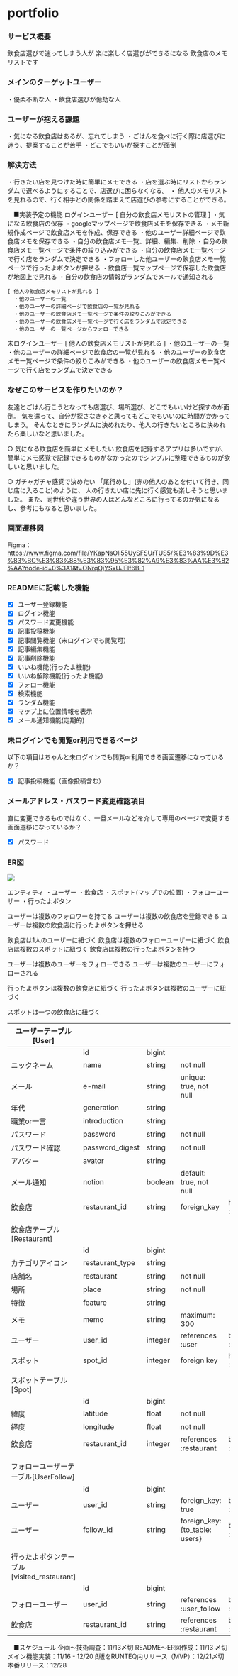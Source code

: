 # portfolio
### サービス概要
  飲食店選びで迷ってしまう人が
  楽に楽しく店選びができるになる
  飲食店のメモリストです

### メインのターゲットユーザー
  ・優柔不断な人
  ・飲食店選びが億劫な人

### ユーザーが抱える課題
  ・気になる飲食店はあるが、忘れてしまう
  ・ごはんを食べに行く際に店選びに迷う、提案することが苦手
  ・どこでもいいが探すことが面倒

### 解決方法
  ・行きたい店を見つけた時に簡単にメモできる
  ・店を選ぶ時にリストからランダムで選べるようにすることで、店選びに困らなくなる。
 ・ 他人のメモリストを見れるので、行く相手との関係を踏まえて店選びの参考にすることができる。

　■実装予定の機能
  ログインユーザー
    [ 自分の飲食店メモリストの管理 ]
      ・気になる飲食店の保存
        ・googleマップページで飲食店メモを保存できる
        ・メモ新規作成ページで飲食店メモを作成、保存できる
        ・他のユーザー詳細ページで飲食店メモを保存できる
      ・自分の飲食店メモ一覧、詳細、編集、削除
      ・自分の飲食店メモ一覧ページで条件の絞り込みができる
      ・自分の飲食店メモ一覧ページで行く店をランダムで決定できる
      ・フォローした他ユーザーの飲食店メモ一覧ページで行ったよボタンが押せる
      ・飲食店一覧マップページで保存した飲食店が地図上で見れる
      ・自分の飲食店の情報がランダムでメールで通知される

    [ 他人の飲食店メモリストが見れる ]
      ・他のユーザーの一覧
      ・他のユーザーの詳細ページで飲食店の一覧が見れる
      ・他のユーザーの飲食店メモ一覧ページで条件の絞りこみができる
      ・他のユーザーの飲食店メモ一覧ページで行く店をランダムで決定できる
      ・他のユーザーの一覧ページからフォローできる

  未ログインユーザー
    [ 他人の飲食店メモリストが見れる ]
      ・他のユーザーの一覧
      ・他のユーザーの詳細ページで飲食店の一覧が見れる
      ・他のユーザーの飲食店メモ一覧ページで条件の絞りこみができる
      ・他のユーザーの飲食店メモ一覧ページで行く店をランダムで決定できる


### なぜこのサービスを作りたいのか？
  友達とごはん行こうとなっても店選び、場所選び、どこでもいいけど探すのが面倒。
  気を遣って、自分が探さなきゃと思ってもどこでもいいのに時間がかかってしまう。
  そんなときにランダムに決めれたり、他人の行きたいところに決めれたら楽しいなと思いました。

  ○ 気になる飲食店を簡単にメモしたい
    飲食店を記録するアプリは多いですが、簡単にメモ感覚で記録できるものがなかったのでシンプルに整理できるものが欲しいと思いました。

  ○ ガチャガチャ感覚で決めたい
    「尾行めし」(赤の他人のあとを付いて行き、同じ店に入ること)のように、
    人の行きたい店に先に行く感覚も楽しそうと思いました。
    また、同世代や違う世界の人はどんなところに行ってるのか気になるし、参考にもなると思いました。

### 画面遷移図
Figma：https://www.figma.com/file/YKapNsOli55UySFSUrTUS5/%E3%83%9D%E3%83%BC%E3%83%88%E3%83%95%E3%82%A9%E3%83%AA%E3%82%AA?node-id=0%3A1&t=ONrqOjYSxUJFlf6B-1

### READMEに記載した機能
- [x] ユーザー登録機能
- [x] ログイン機能
- [x] パスワード変更機能
- [x] 記事投稿機能
- [x] 記事閲覧機能（未ログインでも閲覧可）
- [x] 記事編集機能
- [x] 記事削除機能
- [x] いいね機能(行ったよ機能)
- [x] いいね解除機能(行ったよ機能)
- [x] フォロー機能
- [x] 検索機能
- [x] ランダム機能
- [x] マップ上に位置情報を表示
- [x] メール通知機能(定期的)

### 未ログインでも閲覧or利用できるページ
以下の項目はちゃんと未ログインでも閲覧or利用できる画面遷移になっているか？
- [x] 記事投稿機能（画像投稿含む）

### メールアドレス・パスワード変更確認項目
直に変更できるものではなく、一旦メールなどを介して専用のページで変更する画面遷移になっているか？
- [x] パスワード

### ER図

<img src="erd.drawio.svg">

エンティティ
・ユーザー
・飲食店
・スポット(マップでの位置)
・フォローユーザー
・行ったよボタン

ユーザーは複数のフォロワーを持てる
ユーザーは複数の飲食店を登録できる
ユーザーは複数の飲食店に行ったよボタンを押せる

飲食店は1人のユーザーに紐づく
飲食店は複数のフォローユーザーに紐づく
飲食店は複数のスポットに紐づく
飲食店は複数の行ったよボタンを持つ

ユーザーは複数のユーザーをフォローできる
ユーザーは複数のユーザーにフォローされる

行ったよボタンは複数の飲食店に紐づく
行ったよボタンは複数のユーザーに紐づく

スポットは一つの飲食店に紐づく


| ユーザーテーブル[User]                  |                 |          |                               |                        |
|---------------------------------|-----------------|----------|-------------------------------|------------------------|
|                                 | id              | bigint   |                               |                        |
| ニックネーム                          | name            | string   | not null                      |                        |
| メール                             | e-mail          | string   | unique: true, not null        |                        |
| 年代                              | generation      | string   |                               |                        |
| 職業or一言                          | introduction    | string   |                               |                        |
| パスワード                           | password        | string   | not null                      |                        |
| パスワード確認                         | password_digest | string   | not null                      |                        |
| アバター                            | avator          | string   |                               |                        |
| メール通知                           | notion          | boolean  | default: true, not null       |                        |
| 飲食店                             | restaurant_id   | string   | foreign_key                   | has_many :restaurant   |
|                                 |                 |          |                               |                        |
|                                 |                 |          |                               |                        |
| 飲食店テーブル[Restaurant]             |                 |          |                               |                        |
|                                 | id              | bigint   |                               |                        |
| カテゴリアイコン                        | restaurant_type | string   |                               |                        |
| 店舗名                             | restaurant      | string   | not null                      |                        |
| 場所                              | place           | string   | not null                      |                        |
| 特徴                              | feature         | string   |                               |                        |
| メモ                              | memo            | string   | maximum: 300                  |                        |
| ユーザー                            | user_id         | integer  | references :user              | belong_to :user        |
| スポット                            | spot_id         | integer  | foreign key                   | has_one :spot          |
|                                 |                 |          |                               |                        |
| スポットテーブル[Spot]                  |                 |          |                               |                        |
|                                 | id              | bigint   |                               |                        |
| 緯度                              | latitude        | float    | not null                      |                        |
| 経度                              | longitude       | float    | not null                      |                        |
| 飲食店                             | restaurant_id   | integer  | references :restaurant        | belong_to :restaurant  |
|                                 |                 |          |                               |                        |
|                                 |                 |          |                               |                        |
| フォローユーザーテーブル[UserFollow]        |                 |          |                               |                        |
|                                 | id              | bigint   |                               |                        |
| ユーザー                            | user_id         | string   | foreign_key: true             | belong_to :user        |
| ユーザー                            | follow_id       | string   | foreign_key:{to_table: users} | belong_to :user        |
|                                 |                 |          |                               |                        |
|                                 |                 |          |                               |                        |
| 行ったよボタンテーブル[visited_restaurant] |                 |          |                               |                        |
|                                 | id              | bigint   |                               |                        |
| フォローユーザー                        | user_id  | string   | references :user_follow       | belong_to :user_follow |
| 飲食店                             | restaurant_id   | string   | references :restaurant        | belong_to :restaurant  |

　■スケジュール
  企画〜技術調査：11/13〆切
  README〜ER図作成：11/13 〆切
  メイン機能実装：11/16 - 12/20
  β版をRUNTEQ内リリース（MVP）：12/21〆切
  本番リリース：12/28
